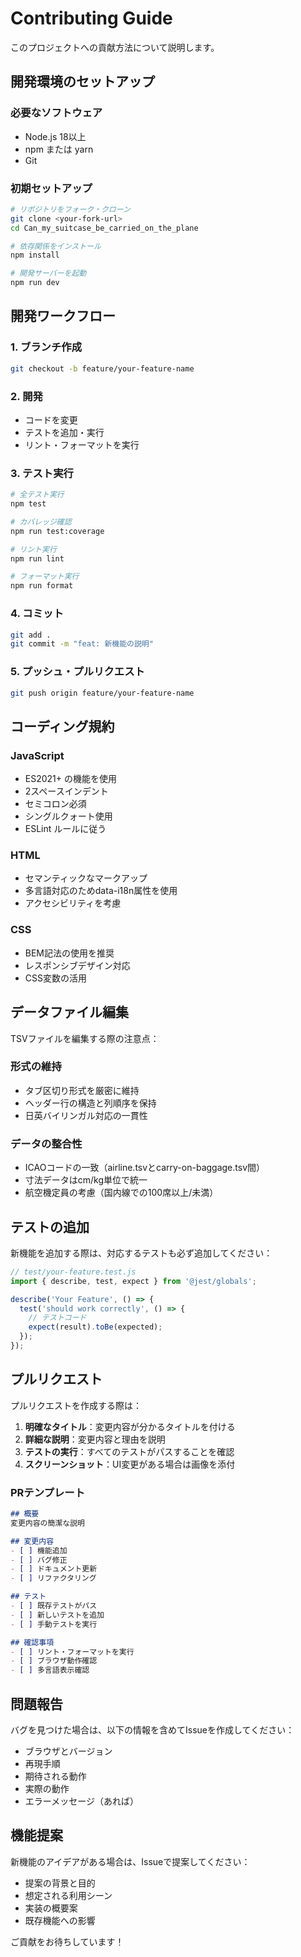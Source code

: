 # Contributing Guide

このプロジェクトへの貢献方法について説明します。

## 開発環境のセットアップ

### 必要なソフトウェア
- Node.js 18以上
- npm または yarn
- Git

### 初期セットアップ
```bash
# リポジトリをフォーク・クローン
git clone <your-fork-url>
cd Can_my_suitcase_be_carried_on_the_plane

# 依存関係をインストール
npm install

# 開発サーバーを起動
npm run dev
```

## 開発ワークフロー

### 1. ブランチ作成
```bash
git checkout -b feature/your-feature-name
```

### 2. 開発
- コードを変更
- テストを追加・実行
- リント・フォーマットを実行

### 3. テスト実行
```bash
# 全テスト実行
npm test

# カバレッジ確認
npm run test:coverage

# リント実行
npm run lint

# フォーマット実行
npm run format
```

### 4. コミット
```bash
git add .
git commit -m "feat: 新機能の説明"
```

### 5. プッシュ・プルリクエスト
```bash
git push origin feature/your-feature-name
```

## コーディング規約

### JavaScript
- ES2021+ の機能を使用
- 2スペースインデント
- セミコロン必須
- シングルクォート使用
- ESLint ルールに従う

### HTML
- セマンティックなマークアップ
- 多言語対応のためdata-i18n属性を使用
- アクセシビリティを考慮

### CSS
- BEM記法の使用を推奨
- レスポンシブデザイン対応
- CSS変数の活用

## データファイル編集

TSVファイルを編集する際の注意点：

### 形式の維持
- タブ区切り形式を厳密に維持
- ヘッダー行の構造と列順序を保持
- 日英バイリンガル対応の一貫性

### データの整合性
- ICAOコードの一致（airline.tsvとcarry-on-baggage.tsv間）
- 寸法データはcm/kg単位で統一
- 航空機定員の考慮（国内線での100席以上/未満）

## テストの追加

新機能を追加する際は、対応するテストも必ず追加してください：

```javascript
// test/your-feature.test.js
import { describe, test, expect } from '@jest/globals';

describe('Your Feature', () => {
  test('should work correctly', () => {
    // テストコード
    expect(result).toBe(expected);
  });
});
```

## プルリクエスト

プルリクエストを作成する際は：

1. **明確なタイトル**：変更内容が分かるタイトルを付ける
2. **詳細な説明**：変更内容と理由を説明
3. **テストの実行**：すべてのテストがパスすることを確認
4. **スクリーンショット**：UI変更がある場合は画像を添付

### PRテンプレート
```markdown
## 概要
変更内容の簡潔な説明

## 変更内容
- [ ] 機能追加
- [ ] バグ修正
- [ ] ドキュメント更新
- [ ] リファクタリング

## テスト
- [ ] 既存テストがパス
- [ ] 新しいテストを追加
- [ ] 手動テストを実行

## 確認事項
- [ ] リント・フォーマットを実行
- [ ] ブラウザ動作確認
- [ ] 多言語表示確認
```

## 問題報告

バグを見つけた場合は、以下の情報を含めてIssueを作成してください：

- ブラウザとバージョン
- 再現手順
- 期待される動作
- 実際の動作
- エラーメッセージ（あれば）

## 機能提案

新機能のアイデアがある場合は、Issueで提案してください：

- 提案の背景と目的
- 想定される利用シーン
- 実装の概要案
- 既存機能への影響

ご貢献をお待ちしています！